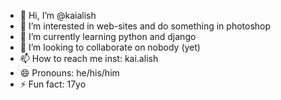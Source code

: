- 👋 Hi, I’m @kaialish
- 👀 I’m interested in web-sites and do something in photoshop
- 🌱 I’m currently learning python and django
- 💞️ I’m looking to collaborate on nobody (yet)
- 📫 How to reach me inst: kai.alish
- 😄 Pronouns: he/his/him
- ⚡ Fun fact: 17yo

